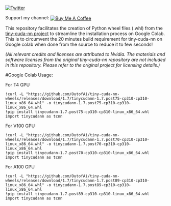 [![Twitter](https://img.shields.io/twitter/url/https/twitter.com/cloudposse.svg?style=social&label=Follow%20%40Ashleigh%20Watson)](https://twitter.com/OutofAi) 

Support my channel:  <a href="https://www.buymeacoffee.com/outofai" target="_blank" ><img src="https://img.shields.io/badge/-buy_me_a%C2%A0coffee-red?logo=buy-me-a-coffee" align="center" alt="Buy Me A Coffee"></a>

This repository facilitates the creation of Python wheel files (.whl) from the [tiny-cuda-nn project](https://github.com/NVlabs/tiny-cuda-nn) to streamline the installation process on Google Colab. This is to circumvent the 20 minutes build requirement for tiny-cuda-nn on Google colab when done from the source to reduce it to few seconds!

_(All relevant credits and licenses are attributed to Nvidia. The materials and software licenses from the original tiny-cuda-nn repository are not included in this repository. Please refer to the original project for licensing details.)_

#Google Colab Usage:

For T4 GPU
```
!curl -L "https://github.com/OutofAi/tiny-cuda-nn-wheels/releases/download/1.7/tinycudann-1.7.post75-cp310-cp310-linux_x86_64.whl" -o tinycudann-1.7.post75-cp310-cp310-linux_x86_64.whl
!pip install tinycudann-1.7.post75-cp310-cp310-linux_x86_64.whl
import tinycudann as tcnn
```

For V100 GPU
```
!curl -L "https://github.com/OutofAi/tiny-cuda-nn-wheels/releases/download/1.7/tinycudann-1.7.post70-cp310-cp310-linux_x86_64.whl" -o tinycudann-1.7.post70-cp310-cp310-linux_x86_64.whl
!pip install tinycudann-1.7.post70-cp310-cp310-linux_x86_64.whl
import tinycudann as tcnn
```

For A100 GPU
```
!curl -L "https://github.com/OutofAi/tiny-cuda-nn-wheels/releases/download/1.7/tinycudann-1.7.post89-cp310-cp310-linux_x86_64.whl" -o tinycudann-1.7.post89-cp310-cp310-linux_x86_64.whl
!pip install tinycudann-1.7.post89-cp310-cp310-linux_x86_64.whl
import tinycudann as tcnn
```
